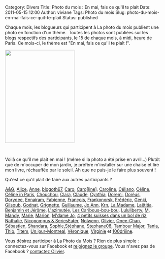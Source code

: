 Category: Divers
Title: Photo du mois : En mai, fais ce qu'il te plait
Date: 2011-05-15 12:00
Author: viviane
Tags: Photo du mois
Slug: photo-du-mois-en-mai-fais-ce-quil-te-plait
Status: published

Chaque mois, les blogueurs qui participent à La photo du mois publient une photo en fonction d'un thème.  Toutes les photos sont publiées sur les blogs respectifs des participants, le 15 de chaque mois, à midi, heure de Paris. Ce mois-ci, le thème est "En mai, fais ce qu'il te plaît !".

<a href="http://www.viviane-voyages.com/wp-content/uploads/2011/05/P1020112.jpg"><img class="aligncenter size-medium wp-image-2053" title="En mai, fais ce qu'il te plait" src="http://www.viviane-voyages.com/wp-content/uploads/2011/05/P1020112-225x300.jpg" alt="" width="225" height="300" /></a>

&nbsp;

Voilà ce qu'il me plait en mai ! (même si la photo a été prise en avril...) Plutôt que de m'occuper de mon jardin, je préfère m'installer sur une chaise et lire mon livre, réchauffée par le soleil. Ah que ne puis-je le faire plus souvent !

Qu'est ce qu'il plait de faire aux autres participants ?

<a href="http://www.grenoblequebec.blogspot.com/" target="_blank">A&amp;G</a>, <a href="http://aliceinquebequie.blogspot.com/" target="_blank">Alice</a>, <a href="http://anne-tranche-de-vie.over-blog.com/" target="_blank">Anne</a>, <a href="http://blogoth67.wordpress.com/" target="_blank">blogoth67</a>, <a href="http://letohubohudecaro.canalblog.com/" target="_blank">Caro</a>, <a href="http://5emedecouverture.wordpress.com/" target="_blank">Caro[line]</a>, <a href="http://www.lespetitsbarbus.blogspot.com/" target="_blank">Caroline</a>, <a href="http://poutineettartiflette.blogspot.com/" target="_blank">Céliano</a>, <a href="http://dupommieralerable.over-blog.com/" target="_blank">Céline</a>, <a href="http://frenchiesinparis.over-blog.com/" target="_blank">Céline in Paris</a>, <a href="http://canadians.over-blog.com/" target="_blank">Chouchou</a>, <a href="http://dunepommealautre.blogspot.com/" target="_blank">Clara</a>, <a href="http://imagesenballade.blogspot.com/" target="_blank">Claude</a>, <a href="http://www.boeingbleudemer.com/" target="_blank">Cynthia</a>, <a href="http://doremi.bleublog.lematin.ch/" target="_blank">Doremi</a>, <a href="http://doreus.wordpress.com//" target="_blank">Doréus</a>, <a href="http://memereaucanada.blogspot.com/" target="_blank">Dorydee</a>, <a href="http://capricesennairam.canalblog.com/" target="_blank">Ennairam</a>, <a href="http://lostandfoundinlondon.wordpress.com/" target="_blank">Fabienne</a>, <a href="http://vudubalcon.blogspot.com/" target="_blank">François</a>, <a href="http://www.frankonorsk.net/" target="_blank">Frankonorsk</a>, <a href="http://zoursland.com/" target="_blank">Frédéric</a>, <a href="http://jessicawilhide.wordpress.com/" target="_blank">Genki</a>, <a href="http://blog.legaletas.net/">Gilsoub</a>, <a href="http://godnat.blogspot.com/" target="_blank">Godnat</a>, <a href="http://www.grignetteetco.blogspot.com/" target="_blank">Grignette</a>, <a href="http://guillaume-online.blogspot.com/" target="_blank">Guillaume</a>, <a href="http://ladybirdisms.blogspot.com/" target="_blank">Jo Ann</a>, <a href="http://krn-defouloir.blogspot.com/" target="_blank">Krn</a>, <a href="http://annie-expat-au-val-dajol.blogspot.com/" target="_blank">La Madame</a>, <a href="http://maviealosangeles.blogspot.com/" target="_blank">Laëtitia, Benjamin et Jérôme</a>, <a href="http://dederrierelesfagots.wordpress.com/" target="_blank">L'azimutée</a>, <a href="http://chouchoute-et-caribous.blogspot.com/" target="_blank">Les Caribous-bou-bou</a>, <a href="http://antibes2londres.wordpress.com/" target="_blank">Lululiberty</a>, <a href="http://basedinsg.blogspot.com/" target="_blank">M</a>, <a href="http://mandystockholm.com/" target="_blank">Mandy</a>, <a href="http://marieetfrank.blogspot.com/" target="_blank">Marie</a>, <a href="http://marionnette.blogsite.org/" target="_blank">Marion</a>, <a href="http://mdamejo.blogspot.com/" target="_blank">M'dame Jo</a>, <a href="http://troispetitssuisses.blogspot.com/" target="_blank">4 petits suisses dans un bol de riz</a>, <a href="http://voyageusecomtoise.wordpress.com/" target="_blank">Nathalie</a>, <a href="http://lesplumesasthmatiques.blogspot.com/" target="_blank">Nicopompus &amp; SeriesEater</a>, <a href="http://graindesucre.com/hermineorignal/" target="_blank">Nolwenn</a>, <a href="http://www.olivierdemontreal.eu/" target="_blank">Olivier</a>, <a href="http://la-trentaine-quelle-aubaine.over-blog.com//" target="_blank">Onee-Chan</a>, <a href="http://sgiworld.blogspot.com/" target="_blank">Sébastien</a>, <a href="http://shandara.blogspot.com/" target="_blank">Shandara</a>, <a href="http://wehaveadreamlequebec.blogspot.com/" target="_blank">Sophie</a>,<a href="http://www.carnetsdimages.org//" target="_blank">Stéphane</a>, <a href="www.provincecanadienne.blogspot.com" target="_blank">Stephane08</a>, <a href="http://www.tambour-major.blogspot.com/" target="_blank">Tambour Major</a>, <a href="http://7pourlequebec.blogspot.com/" target="_blank">Tania</a>, <a href="http://carroir.over-blog.com/" target="_blank">Thib</a>, <a href="http://www.titem.fr/" target="_blank">Titem</a>, <a href="http://unjour-montreal.blogspot.com/" target="_blank">Un jour-Montreal</a>, <a href="http://veroniquem.blogspot.com/" target="_blank">Véronique</a>, <a href="http://photoblogonline.canalblog.com/" target="_blank">Virginie</a> et <a href="http://www.reverdailleurs.com/" target="_blank">100driiine</a>.

Vous désirez participer à La Photo du Mois ? Rien de plus simple : connectez-vous sur Facebook et <a href="http://www.facebook.com/group.php?gid=100358020003774&amp;v=info" target="_blank">rejoignez le groupe</a>. Vous n'avez pas de Facebook ? <a href="mailto:olivier.canada@gmail.com">contactez Olivier</a>.